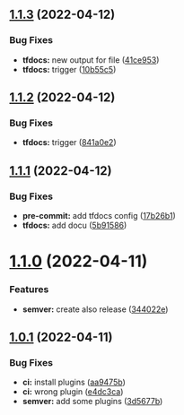 ## [1.1.3](https://github.com/yanehi/terraform-appservice-azure/compare/1.1.2...1.1.3) (2022-04-12)


### Bug Fixes

* **tfdocs:** new output for file ([41ce953](https://github.com/yanehi/terraform-appservice-azure/commit/41ce9531eedc518aa6d34e8d52f1d6745934c9bd))
* **tfdocs:** trigger ([10b55c5](https://github.com/yanehi/terraform-appservice-azure/commit/10b55c517e6dbdd73600709a7a0325574d2bd282))

## [1.1.2](https://github.com/yanehi/terraform-appservice-azure/compare/1.1.1...1.1.2) (2022-04-12)


### Bug Fixes

* **tfdocs:** trigger ([841a0e2](https://github.com/yanehi/terraform-appservice-azure/commit/841a0e2a202f856893a05cb6c9d938107e26e6c3))

## [1.1.1](https://github.com/yanehi/terraform-appservice-azure/compare/1.1.0...1.1.1) (2022-04-12)


### Bug Fixes

* **pre-commit:** add tfdocs config ([17b26b1](https://github.com/yanehi/terraform-appservice-azure/commit/17b26b110fe9f70dc6512d2b1a9f37beda1bd89c))
* **tfdocs:** add docu ([5b91586](https://github.com/yanehi/terraform-appservice-azure/commit/5b91586a4101f461a3072662463649b331832b15))

# [1.1.0](https://github.com/yanehi/terraform-appservice-azure/compare/1.0.1...1.1.0) (2022-04-11)


### Features

* **semver:** create also release ([344022e](https://github.com/yanehi/terraform-appservice-azure/commit/344022eb94f7b7514d1745cffe0d6f8805a99738))

## [1.0.1](https://github.com/yanehi/terraform-appservice-azure/compare/1.0.0...1.0.1) (2022-04-11)


### Bug Fixes

* **ci:** install plugins ([aa9475b](https://github.com/yanehi/terraform-appservice-azure/commit/aa9475bfc86c049bc3a8d5d706c151046ff4d5ec))
* **ci:** wrong plugin ([e4dc3ca](https://github.com/yanehi/terraform-appservice-azure/commit/e4dc3ca5737c475f3e2fa56f8f88ea345ee1c975))
* **semver:** add some plugins ([3d5677b](https://github.com/yanehi/terraform-appservice-azure/commit/3d5677b98ceaea5c8ede83c1f9fc6e46631fe513))
